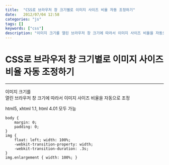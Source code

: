 ```yaml
---
title:  "CSS로 브라우저 창 크기별로 이미지 사이즈 비율 자동 조정하기"
date:   2012/07/04 12:58
categories: "js"
tags: []
keywords: ["css"]
description: "이미지 크기를 열린 브라우저 창 크기에 따라서 이미지 사이즈 비율을 자동으로 조정"
---
```


# CSS로 브라우저 창 크기별로 이미지 사이즈 비율 자동 조정하기
---

이미지 크기를  
열린 브라우저 창 크기에 따라서 이미지 사이즈 비율을 자동으로 조정

html5, xhtml 1.1, html 4.01 모두 가능

```
body {
    margin: 0;
    padding: 0;
}
img {
    float: left; width: 100%;
    -webkit-transition-property: width;
    -webkit-transition-duration: .3s;
}
img.enlargement { width: 100%; }
```